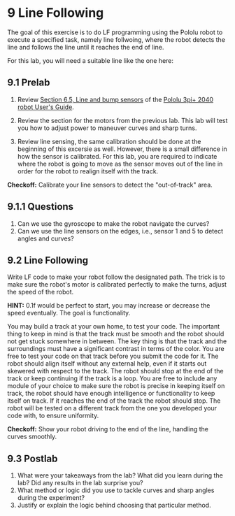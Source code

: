 # 9 Line Following

The goal of this exercise is to do LF programming using the Pololu robot to execute a specified task, namely line follwoing, where the robot detects the line and follows the line until it reaches the end of line.

For this lab, you will need a suitable line like the one here:

<!---
TODO(@the-systematic-chaos): Add a picture of a line following track.
-->

## 9.1 Prelab

<!---
NOTE: The prelabs may change according to the ordering of the lab.
-->

1. Review [Section 6.5, Line and bump sensors](https://www.pololu.com/docs/0J86/6.5) of the [Pololu 3pi+ 2040 robot User's Guide](https://www.pololu.com/docs/0J86).

2. Review the section for the motors from the previous lab. This lab will test you how to adjust power to maneuver curves and sharp turns.

3. Review line sensing, the same calibration should be done at the beginning of this excersie as well. However, there is a small difference in how the sensor is calibrated.
   For this lab, you are required to indicate where the robot is going to move as the sensor moves out of the line in order for the robot to realign itself with the track.  

**Checkoff:** Calibrate your line sensors to detect the "out-of-track" area.

## 9.1.1 Questions

1. Can we use the gyroscope to make the robot navigate the curves?
2. Can we use the line sensors on the edges, i.e., sensor 1 and 5 to detect angles and curves?

## 9.2 Line Following

Write LF code to make your robot follow the designated path. The trick is to make sure the robot's motor is calibrated perfectly to make the turns, adjust the speed of the robot.

**HINT:** 0.1f would be perfect to start, you may increase or decrease the speed eventually. The goal is functionality.

You may build a track at your own home, to test your code. The important thing to keep in mind is that the track must be smooth and the robot should not get stuck somewhere in between. The key thing is that the track and the surroundings must have a significant contrast in terms of the color. You are free to test your code on that track before you submit the code for it. The robot should align itself without any external help, even if it starts out skewered with respect to the track. The robot should stop at the end of the track or keep continuing if the track is a loop. You are free to include any module of your choice to make sure the robot is precise in keeping itself on track, the robot should have enough intelligence or functionality to keep itself on track. If it reaches the end of the track the robot should stop. The robot will be tested on a different track from the one you developed your code with, to ensure uniformity.

**Checkoff:** Show your robot driving to the end of the line, handling the curves smoothly.

## 9.3 Postlab

<!---
TODO(@the-systematic-chaos): Need to finalize solution code, the postlab questions will be based on the final solution.
-->

1. What were your takeaways from the lab? What did you learn during the lab? Did any results in the lab surprise you?
2. What method or logic did you use to tackle curves and sharp angles during the experiment?
3. Justify or explain the logic behind choosing that particular method.
